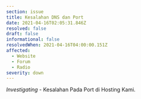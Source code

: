 ```yaml
---
section: issue
title: Kesalahan DNS dan Port
date: 2021-04-16T02:05:31.846Z
resolved: false
draft: false
informational: false
resolvedWhen: 2021-04-16T04:00:00.151Z
affected:
  - Website
  - Forum
  - Radio
severity: down
---
```

*Investigating* - Kesalahan Pada Port di Hosting Kami.